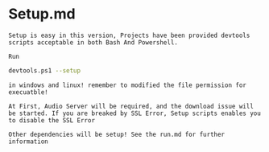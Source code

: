# Setup.md

    Setup is easy in this version, Projects have been provided devtools scripts acceptable in both Bash And Powershell.

    Run

```bash
devtools.ps1 --setup
```

    in windows and linux! remember to modified the file permission for execuatble!

    At First, Audio Server will be required, and the download issue will be started. If you are breaked by SSL Error, Setup scripts enables you to disable the SSL Error

    Other dependencies will be setup! See the run.md for further information
